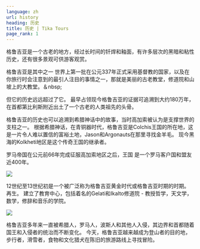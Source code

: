 ```yaml
---
language: zh
url: history
heading: 历史
title: 历史 | Tika Tours
page_rank: 1
---
```

<div class="row content-row"><!-- 1542 (1)-->
<div class="col-xs-12 col-sm-6 col-md-6"><!-- 2072 -->

格鲁吉亚是一个古老的地方，经过长时间的钎焊和釉面，有许多层次的黑暗和粘性历史，还有很多景观可供游客观赏。

格鲁吉亚是其中之一 世界上第一批在公元337年正式采用基督教的国家，以及在你旅行时会注意到的最引人注目的事情之一，那就是美丽的古老教堂，修道院和山坡上的大教堂。＆nbsp;

但它的历史远远超过了它。 最早占领现今格鲁吉亚的证据可追溯到大约180万年，在首都第比利斯附近出土了一个古老的人类祖先的头骨。

</div>

<div class="col-xs-12 col-sm-6 col-md-6"><!-- 2073 -->

格鲁吉亚的历史也可以追溯到希腊神话中的故事，当时高加索被认为是支撑世界的支柱之一。 根据希腊神话，在青铜器时代，格鲁吉亚是Colchis王国的所在地，这是一片令人难以置信的富裕土地，Jason和Argonauts在那里寻找金羊毛。
现今黑海的Kolkheti地区是这个传奇王国的继承者。

罗马帝国在公元前66年完成征服高加索地区之后，王国 是一个罗马客户国和盟友近400年。

</div>

</div>

<div class="row content-row"><!-- 1543 (2)-->
<div class="col-xs-12 col-sm-6 col-md-6"><!-- 2074 -->

![](/library/content/img16.jpg)

12世纪至13世纪初是一个被广泛称为格鲁吉亚黄金时代或格鲁吉亚时期的时期。 再生。 建立了教育中心，包括着名的Gelati和Ikalto修道院 \- 教授哲学，天文学，数学，修辞和音乐的学院。

</div>

<div class="col-xs-12 col-sm-6 col-md-6"><!-- 2075 -->

![](/library/content/img15.jpg)

格鲁吉亚多年来一直被希腊人，罗马人，波斯人和其他人入侵，其边界和首都随着国王和入侵者的统治而不断变化。
今天，格鲁吉亚越来越成为登山者的目的地， 步行者，滑雪者，食物和文化猎犬在陈旧的旅游路线上寻找冒险。

</div>

</div>
